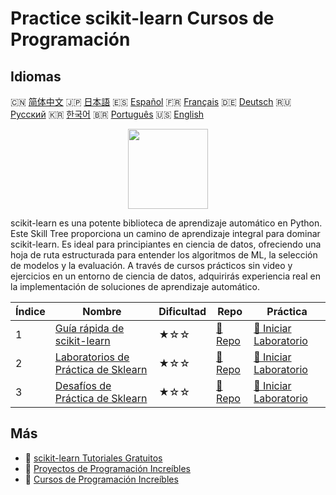 # Practice scikit-learn Cursos de Programación

## Idiomas

🇨🇳 [简体中文](README_zh.md) 🇯🇵 [日本語](README_ja.md) 🇪🇸 [Español](README_es.md) 🇫🇷 [Français](README_fr.md) 🇩🇪 [Deutsch](README_de.md) 🇷🇺 [Русский](README_ru.md) 🇰🇷 [한국어](README_ko.md) 🇧🇷 [Português](README_pt.md) 🇺🇸 [English](README.md) 

<div align="center">
<img width="128px" src="https://file.labex.io/path/N7q3t9dfWfEY.png">
</div>

scikit-learn es una potente biblioteca de aprendizaje automático en Python. Este Skill Tree proporciona un camino de aprendizaje integral para dominar scikit-learn. Es ideal para principiantes en ciencia de datos, ofreciendo una hoja de ruta estructurada para entender los algoritmos de ML, la selección de modelos y la evaluación. A través de cursos prácticos sin video y ejercicios en un entorno de ciencia de datos, adquirirás experiencia real en la implementación de soluciones de aprendizaje automático.

|   Índice | Nombre                                                                                     | Dificultad   | Repo                                                                   | Práctica                                                                            |
|----------|--------------------------------------------------------------------------------------------|--------------|------------------------------------------------------------------------|-------------------------------------------------------------------------------------|
|        1 | [Guía rápida de scikit-learn](https://labex.io/es/courses/quick-start-with-scikit-learn)   | ★☆☆          | [🔗 Repo](https://github.com/labex-labs/quick-start-with-scikit-learn) | [🚀 Iniciar Laboratorio](https://labex.io/es/courses/quick-start-with-scikit-learn) |
|        2 | [Laboratorios de Práctica de Sklearn](https://labex.io/es/courses/sklearn-practice-labs)   | ★☆☆          | [🔗 Repo](https://github.com/labex-labs/sklearn-practice-labs)         | [🚀 Iniciar Laboratorio](https://labex.io/es/courses/sklearn-practice-labs)         |
|        3 | [Desafíos de Práctica de Sklearn](https://labex.io/es/courses/sklearn-practice-challenges) | ★☆☆          | [🔗 Repo](https://github.com/labex-labs/sklearn-practice-challenges)   | [🚀 Iniciar Laboratorio](https://labex.io/es/courses/sklearn-practice-challenges)   |

## Más

- 🔗 [scikit-learn Tutoriales Gratuitos](https://github.com/labex-labs/sklearn-free-tutorials)
- 🔗 [Proyectos de Programación Increíbles](https://github.com/labex-labs/awesome-programming-projects)
- 🔗 [Cursos de Programación Increíbles](https://github.com/labex-labs/awesome-programming-courses)

